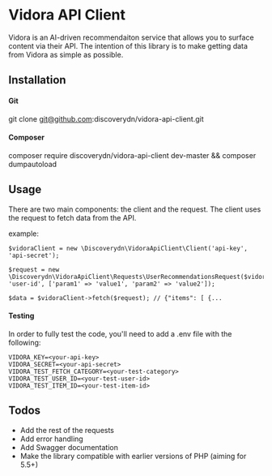 # Vidora API Client

Vidora is an AI-driven recommendaiton service that allows you to surface content via their API. The intention of this library is to make getting data from Vidora as simple as possible.

## Installation

#### Git

git clone git@github.com:discoverydn/vidora-api-client.git

#### Composer

composer require discoverydn/vidora-api-client dev-master && composer dumpautoload

## Usage

There are two main components: the client and the request. The client uses the request to fetch data from the API.

example:

    $vidoraClient = new \Discoverydn\VidoraApiClient\Client('api-key', 'api-secret');
    
    $request = new \Discoverydn\VidoraApiClient\Requests\UserRecommendationsRequest($vidoraClient, 'user-id', ['param1' => 'value1', 'param2' => 'value2']);

    $data = $vidoraClient->fetch($request); // {"items": [ {...

#### Testing

In order to fully test the code, you'll need to add a .env file with the following:

    VIDORA_KEY=<your-api-key>
    VIDORA_SECRET=<your-api-secret>
    VIDORA_TEST_FETCH_CATEGORY=<your-test-category>
    VIDORA_TEST_USER_ID=<your-test-user-id>
    VIDORA_TEST_ITEM_ID=<your-test-item-id>

## Todos

* Add the rest of the requests
* Add error handling
* Add Swagger documentation
* Make the library compatible with earlier versions of PHP (aiming for 5.5+)


